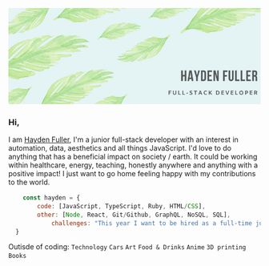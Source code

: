 ![haydenfullerBanner](https://raw.githubusercontent.com/haydenf/haydenf/master/images/haydenfullerBanner.png)

### Hi, 

I am [Hayden Fuller](https://www.linkedin.com/in/hayden-f-0b1110154/), I'm a junior full-stack developer with an interest in automation, data, aesthetics and all things JavaScript. I'd love to do anything that has a beneficial impact on society / earth. It could be working within healthcare, energy, teaching, honestly anywhere and anything with a positive impact! I just want to go home feeling happy with my contributions to the world.

```javascript
    const hayden = {
        code: [JavaScript, TypeScript, Ruby, HTML/CSS],
        other: [Node, React, Git/Github, GraphQL, NoSQL, SQL],
   			challenges: "This year I want to be hired as a full-time junior developer, first clients on side project, read 1 book a month",
  }
```

Outisde of coding: `Technology` `Cars` `Art` `Food & Drinks` `Anime` `3D printing` `Books`


